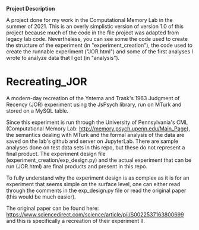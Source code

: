**Project Description**

A project done for my work in the Computational Memory Lab in the summer of 2021. This is an overly simplistic version of version 1.0 of this project because much of the code in the file project was adapted from legacy lab code. Nevertheless, you can see some the code used to create the structure of the experiment (in "experiment_creation"), the code used to create the runnable experiment ("JOR.html") and some of the first analyses I wrote to analyze data that I got (in "analysis").

# Recreating_JOR
A modern-day recreation of the Yntema and Trask's 1963 Judgment of Recency (JOR) experiment using the JsPsych library, run on MTurk and stored on a MySQL table.

Since this experiment is run through the University of Pennsylvania's CML (Computational Memory Lab: http://memory.psych.upenn.edu/Main_Page), the semantics
dealing with MTurk and the formal analysis of the data are saved on the lab's github and server on JupyterLab. There are sample analyses done on test data sets
in this repo, but these do not represent a final product. The experiment design file (experiment_creation/exp_design.py) and the actual experiment that can be 
run (JOR.html) are final products and present in this repo. 

To fully understand why the experiment design is as complex as it is for an experiment that seems simple on the surface level, one can either read through the
comments in the exp_design.py file or read the original paper (this would be much easier).

The original paper can be found here: https://www.sciencedirect.com/science/article/pii/S0022537163800699 and this is specifically a recreation of their experiment II.
